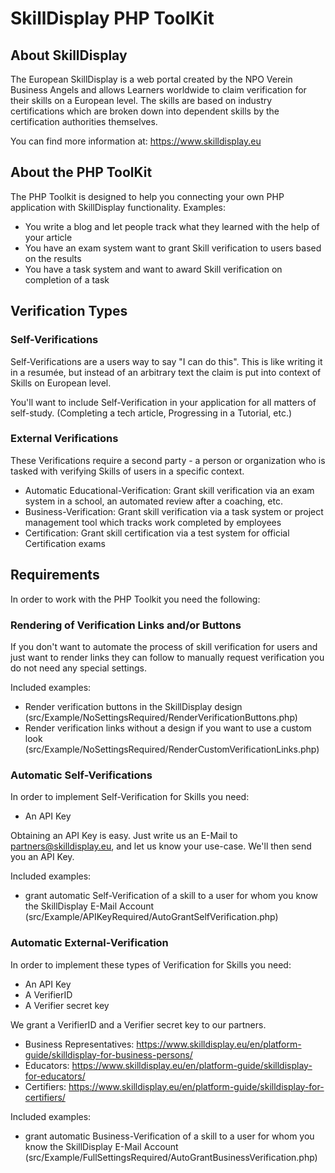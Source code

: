 # SkillDisplay PHP ToolKit

## About SkillDisplay
The European SkillDisplay is a web portal created by the NPO Verein Business Angels and allows Learners worldwide to claim verification for their skills on a European level. The skills are based on industry certifications which are broken down into dependent skills by the certification authorities themselves.

You can find more information at: https://www.skilldisplay.eu

## About the PHP ToolKit
The PHP Toolkit is designed to help you connecting your own PHP application with SkillDisplay functionality. Examples:
- You write a blog and let people track what they learned with the help of your article
- You have an exam system want to grant Skill verification to users based on the results
- You have a task system and want to award Skill verification on completion of a task

## Verification Types
### Self-Verifications
Self-Verifications are a users way to say "I can do this". This is like writing it in a resumée, but instead of an arbitrary text the claim is put into context of Skills on European level.

You'll want to include Self-Verification in your application for all matters of self-study. (Completing a tech article, Progressing in a Tutorial, etc.)
 
### External Verifications
 These Verifications require a second party - a person or organization who is tasked with verifying Skills of users in a specific context.
 - Automatic Educational-Verification: Grant skill verification via an exam system in a school, an automated review after a coaching, etc.
 - Business-Verification: Grant skill verification via a task system or project management tool which tracks work completed by employees
 - Certification: Grant skill certification via a test system for official Certification exams

## Requirements
In order to work with the PHP Toolkit you need the following:
### Rendering of Verification Links and/or Buttons
If you don't want to automate the process of skill verification for users and just want to render links they can follow to manually request verification you do not need any special settings.

Included examples:
- Render verification buttons in the SkillDisplay design (src/Example/NoSettingsRequired/RenderVerificationButtons.php)
- Render verification links without a design if you want to use a custom look (src/Example/NoSettingsRequired/RenderCustomVerificationLinks.php)

### Automatic Self-Verifications
 In order to implement Self-Verification for Skills you need:
 - An API Key
 
 Obtaining an API Key is easy. Just write us an E-Mail to [partners@skilldisplay.eu], and let us know your use-case. We'll then send you an API Key.
 
Included examples:
- grant automatic Self-Verification of a skill to a user for whom you know the SkillDisplay E-Mail Account  (src/Example/APIKeyRequired/AutoGrantSelfVerification.php)
  
 ### Automatic External-Verification

 In order to implement these types of Verification for Skills you need:
 - An API Key
 - A VerifierID
 - A Verifier secret key
 
 We grant a VerifierID and a Verifier secret key to our partners.
 - Business Representatives: https://www.skilldisplay.eu/en/platform-guide/skilldisplay-for-business-persons/
 - Educators: https://www.skilldisplay.eu/en/platform-guide/skilldisplay-for-educators/
 - Certifiers: https://www.skilldisplay.eu/en/platform-guide/skilldisplay-for-certifiers/

Included examples:
- grant automatic Business-Verification of a skill to a user for whom you know the SkillDisplay E-Mail Account (src/Example/FullSettingsRequired/AutoGrantBusinessVerification.php)

 [partners@skilldisplay.eu]:(mailto:partners@skilldisplay.eu?subject=APIKey)

